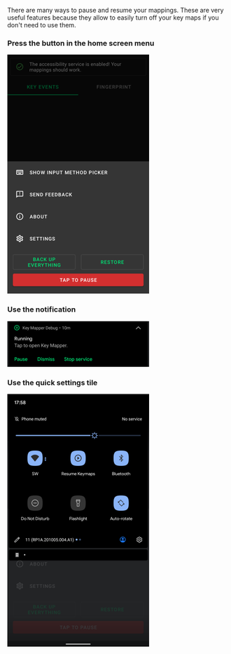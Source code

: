 There are many ways to pause and resume your mappings. These are very useful features because they allow to easily turn off your key maps if you don't need to use them.

###  Press the button in the home screen menu
![](../images/home-menu.png)

### Use the notification

![](../images/notification-toggle-mappings.png)

### Use the quick settings tile

![](../images/pause-keymaps-quick-settings.png)